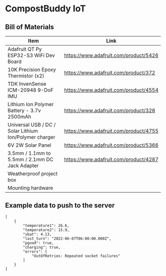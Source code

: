 # CompostBuddy IoT

## Bill of Materials
| Item                                                   | Link                                        |
| ---                                                    | ---                                         |
| Adafruit QT Py ESP32-S3 WiFi Dev Board                 | https://www.adafruit.com/product/5426       |
| 10K Precision Epoxy Thermistor (x2)                    | https://www.adafruit.com/product/372        |
| TDK InvenSense ICM-20948 9-DoF IMU                     | https://www.adafruit.com/product/4554       |
| Lithium Ion Polymer Battery - 3.7v 2500mAh             | https://www.adafruit.com/product/328        |
| Universal USB / DC / Solar Lithium Ion/Polymer charger | https://www.adafruit.com/product/4755       |
| 6V 2W Solar Panel                                      | https://www.adafruit.com/product/5366       |
| 3.5mm / 1.1mm to 5.5mm / 2.1mm DC Jack Adapter         | https://www.adafruit.com/product/4287       |
| Weatherproof project box                               |                                             |
| Mounting hardware                                      |                                             |


## Example data to push to the server
~~~
[
	{
		"temperature1": 26.6,
		"temperature2": 15.9,
		"vbat": 4.13,
		"last_turn": "2022-06-07T06:00:00.000Z",
		"pgood": true,
		"charging": true,
		"errors": [
			"OutOfRetries: Repeated socket failures"
		]
	}
]
~~~
